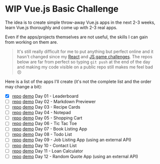 # WIP Vue.js Basic Challenge

The idea is to create simple throw-away Vue.js apps in the next 2-3 weeks, learn Vue.js thoroughly and come up with 2-3 real apps.

Even if the apps/projects themselves are not useful, the skills I can gain from working on them are.

> It's still really difficult for me to put anything but perfect online and it hasn't changed since my [React](https://github.com/zsoltime/react-basic-challenge) and [JS game challenges](https://github.com/zsoltime/game-challenge). The repos below are far from perfect so typing `git push` at the end of the day and making my code visible on a public repo still makes me feel bad 😣

Here is a list of the apps I'll create (it's not the complete list and the order may change a bit):

- [x] [repo](https://github.com/zsoltime/vue-leaderboard) [demo](https://zsolti.co/vue/leaderboard/) Day 01 - Leaderboard
- [ ] [repo]() [demo]() Day 02 - Markdown Previewer
- [ ] [repo]() [demo]() Day 03 - Recipe Cards
- [ ] [repo]() [demo]() Day 04 - Notepad
- [ ] [repo]() [demo]() Day 05 - Shopping Cart
- [ ] [repo]() [demo]() Day 06 - Tic Tac Toe
- [ ] [repo]() [demo]() Day 07 - Book Listing App
- [ ] [repo]() [demo]() Day 08 - Todo List
- [ ] [repo]() [demo]() Day 09 - Job Listing App (using an external API)
- [ ] [repo]() [demo]() Day 10 - Contact List
- [ ] [repo]() [demo]() Day 11 - Loan Calculator
- [ ] [repo]() [demo]() Day 12 - Random Quote App (using an external API)
